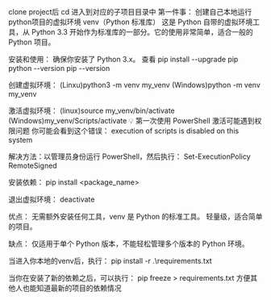 clone project后 cd 进入到对应的子项目目录中
第一件事：
创建自己本地运行python项目的虚拟环境
venv（Python 标准库）
这是 Python 自带的虚拟环境工具，从 Python 3.3 开始作为标准库的一部分。它的使用非常简单，适合一般的 Python 项目。

安装和使用：
确保你安装了 Python 3.x。
查看
pip install --upgrade pip
python --version
pip --version

创建虚拟环境：
(Linxu)python3 -m venv my_venv
(Windows)python -m venv my_venv

激活虚拟环境：
(linux)source my_venv/bin/activate
(Windows)my_venv/Scripts/activate
💡 第一次使用 PowerShell 激活可能遇到权限问题
你可能会看到这个错误：
execution of scripts is disabled on this system

解决方法：以管理员身份运行 PowerShell，然后执行：
Set-ExecutionPolicy RemoteSigned

安装依赖：
pip install <package_name>

退出虚拟环境：
deactivate


优点：
无需额外安装任何工具，venv 是 Python 的标准工具。
轻量级，适合简单的项目。

缺点：
仅适用于单个 Python 版本，不能轻松管理多个版本的 Python 环境。


当进入你本地的venv后，执行：
pip install -r .\requirements.txt

当你在安装了新的依赖之后，可以执行：
pip freeze > requirements.txt
方便其他人也能知道最新的项目的依赖情况